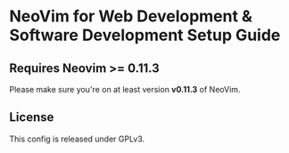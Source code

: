 # NeoVim for Web Development & Software Development Setup Guide

## Requires Neovim >= 0.11.3

Please make sure you're on at least version **v0.11.3** of NeoVim.

## License

This config is released under GPLv3.
